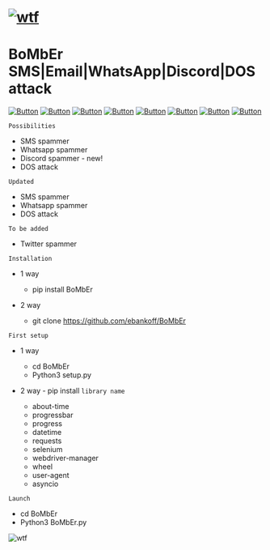 # [![wtf](https://i.ibb.co/bgZ04WD/Comp-1-00000.png "BoMbEr")](https://github.com/ebankoff/BoMbEr) 
# BoMbEr SMS|Email|WhatsApp|Discord|DOS attack 

[![Button](https://badgen.net/badge/ebankoff/ebankoff/red?icon=github&label)](https://github.com/ebankoff) [![Button](https://badgen.net/badge/cludeex/cludeex/red?icon=github&label)](https://github.com/cludeex) [![Button](https://badgen.net/badge/ncorbuk/ncorbuk/red?icon=github&label)](https://github.com/ncorbuk) [![Button](https://badgen.net/badge/Nikait/Nikait/red?icon=github&label)](https://github.com/Nikait) [![Button](https://badgen.net/badge/telegram/telegram/yellow?icon=telegram&label)](https://t.me/cozyyrooom) [![Button](https://badgen.net/badge/discord/discord/yellow?icon=discord&label)](https://discord.gg/UVEjx6UjNT) [![Button](https://badgen.net/badge/icon/qiwi/orange?icon=bitcoin&label)](https://qiwi.com/n/HERAMANT) [![Button](https://badgen.net/badge/fork/fork/purple?icon=github&label)](https://github.com/ebankoff/BoMbEr/fork)

`Possibilities`
* SMS spammer
* Whatsapp spammer
* Discord spammer - new!
* DOS attack

`Updated`
* SMS spammer
* Whatsapp spammer
* DOS attack

`To be added`
* Twitter spammer

`Installation`
- 1 way
  - pip install BoMbEr

- 2 way
  - git clone https://github.com/ebankoff/BoMbEr

`First setup`
- 1 way
  - cd BoMbEr
  - Python3 setup.py

- 2 way - pip install `library name`
  - about-time
  - progressbar
  - progress
  - datetime
  - requests
  - selenium
  - webdriver-manager
  - wheel
  - user-agent
  - asyncio


`Launch`
* cd BoMbEr
* Python3 BoMbEr.py

![wtf](https://i.ibb.co/H2Jw3ct/Screenshot-1.png "BoMbEr") 
